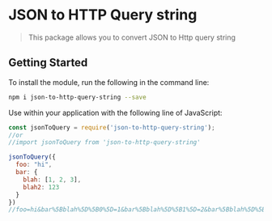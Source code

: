 # JSON to HTTP Query string
> This package allows you to convert JSON to Http query string

## Getting Started
To install the module, run the following in the command line:
```bash
npm i json-to-http-query-string --save
```
Use within your application with the following line of JavaScript:
```js
const jsonToQuery = require('json-to-http-query-string');
//or 
//import jsonToQuery from 'json-to-http-query-string'

jsonToQuery({
  foo: "hi",
  bar: {
    blah: [1, 2, 3],
    blah2: 123
  }
}) 
//foo=hi&bar%5Bblah%5D%5B0%5D=1&bar%5Bblah%5D%5B1%5D=2&bar%5Bblah%5D%5B2%5D=3&bar%5Bblah2%5D=123
```